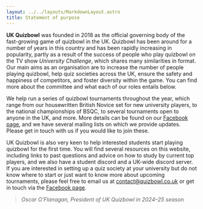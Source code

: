 ```yaml
---
layout: ../../layouts/MarkdownLayout.astro
title: Statement of purpose
---
```


**UK Quizbowl** was founded in 2018 as the official governing body of the fast-growing game of quizbowl in the UK. Quizbowl has been around for a number of years in this country and has been rapidly increasing in popularity, partly as a result of the success of people who play quizbowl on the TV show _University Challenge_, which shares many similarities in format. Our main aims as an organisation are to increase the number of people playing quizbowl, help quiz societies across the UK, ensure the safety and happiness of competitors, and foster diversity within the game. You can find more about the committee and what each of our roles entails below.

We help run a series of quizbowl tournaments throughout the year, which range from our housewritten British Novice set for new university players, to the national championships of BSQC, to several tournaments open to anyone in the UK, and more. More details can be found on our [Facebook page](https://www.facebook.com/quizbowluk), and we have several mailing lists on which we provide updates. Please get in touch with us if you would like to join these.

UK Quizbowl is also very keen to help interested students start playing quizbowl for the first time. You will find several resources on this website, including links to past questions and advice on how to study by current top players, and we also have a student discord and a UK-wide discord server. If you are interested in setting up a quiz society at your university but do not know where to start or just want to know more about upcoming tournaments, please feel free to email us at <contact@quizbowl.co.uk> or get in touch via the [Facebook page](https://www.facebook.com/quizbowluk).

> <cite>Oscar O'Flanagan, _President of UK Quizbowl in 2024–25 season_</cite>
